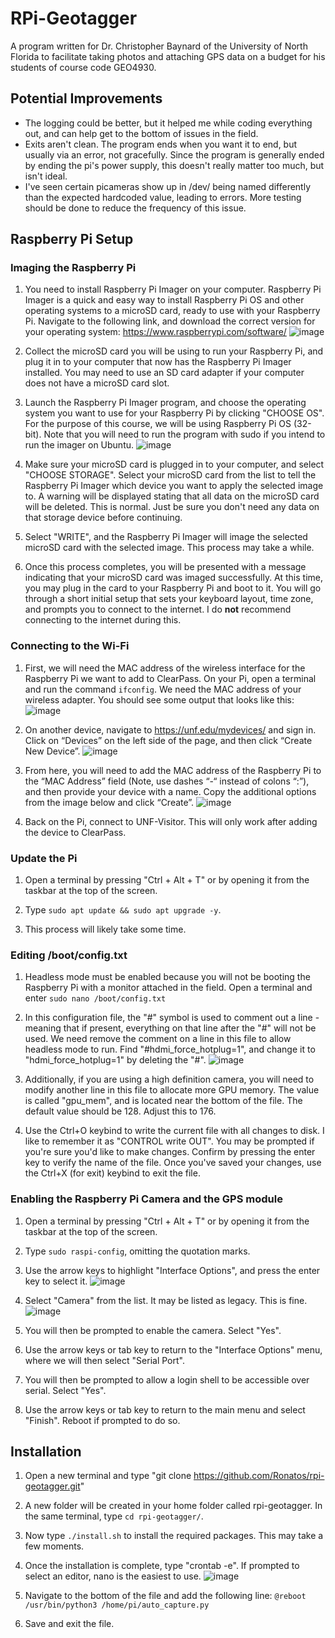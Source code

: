 # RPi-Geotagger
A program written for Dr. Christopher Baynard of the University of North Florida to facilitate taking photos and attaching GPS data on a budget for his students of course code GEO4930.

## Potential Improvements
* The logging could be better, but it helped me while coding everything out, and can help get to the bottom of issues in the field.
* Exits aren't clean. The program ends when you want it to end, but usually via an error, not gracefully. Since the program is generally ended by ending the pi's power supply, this doesn't really matter too much, but isn't ideal.
* I've seen certain picameras show up in /dev/ being named differently than the expected hardcoded value, leading to errors. More testing should be done to reduce the frequency of this issue.

## Raspberry Pi Setup

### Imaging the Raspberry Pi
1. You need to install Raspberry Pi Imager on your computer. Raspberry Pi Imager is a quick and easy way to install Raspberry Pi OS and other operating systems to a microSD card, ready to use with your Raspberry Pi. Navigate to the following link, and download the correct version for your operating system: https://www.raspberrypi.com/software/
![image](https://user-images.githubusercontent.com/28655198/161562256-2ec62ec4-99f6-4050-80ea-3a3061e56af7.png)

2. Collect the microSD card you will be using to run your Raspberry Pi, and plug it in to your computer that now has the Raspberry Pi Imager installed. You may need to use an SD card adapter if your computer does not have a microSD card slot.

3. Launch the Raspberry Pi Imager program, and choose the operating system you want to use for your Raspberry Pi by clicking "CHOOSE OS". For the purpose of this course, we will be using Raspberry Pi OS (32-bit). Note that you will need to run the program with sudo if you intend to run the imager on Ubuntu.
![image](https://user-images.githubusercontent.com/28655198/161562452-67ff60a2-3ceb-4eaf-bf58-e3dbe604898c.png)

4. Make sure your microSD card is plugged in to your computer, and select "CHOOSE STORAGE". Select your microSD card from the list to tell the Raspberry Pi Imager which device you want to apply the selected image to. A warning will be displayed stating that all data on the microSD card will be deleted. This is normal. Just be sure you don't need any data on that storage device before continuing.

5. Select "WRITE", and the Raspberry Pi Imager will image the selected microSD card with the selected image. This process may take a while.

6. Once this process completes, you will be presented with a message indicating that your microSD card was imaged successfully. At this time, you may plug in the card to your Raspberry Pi and boot to it. You will go through a short initial setup that sets your keyboard layout, time zone, and prompts you to connect to the internet. I do **not** recommend connecting to the internet during this.

### Connecting to the Wi-Fi
1. First, we will need the MAC address of the wireless interface for the Raspberry Pi we want to add to ClearPass. On your Pi, open a terminal and run the command ```ifconfig```. We need the MAC address of your wireless adapter. You should see some output that looks like this:
![image](https://user-images.githubusercontent.com/28655198/161558452-f29c2830-3bb7-40a8-95c4-d00c15b09c14.png)

2. On another device, navigate to https://unf.edu/mydevices/ and sign in. Click on “Devices” on the left side of the page, and then click “Create New Device”.
![image](https://user-images.githubusercontent.com/28655198/161562573-1fbf6f85-2406-43c3-998d-38ffa6a343ab.png)

3. From here, you will need to add the MAC address of the Raspberry Pi to the “MAC Address” field (Note, use dashes “-“ instead of colons “:”), and then provide your device with a name. Copy the additional options from the image below and click “Create”.
![image](https://user-images.githubusercontent.com/28655198/161562696-f7becd02-f067-4ed2-ab96-7b05104b3e95.png)

4. Back on the Pi, connect to UNF-Visitor. This will only work after adding the device to ClearPass.

### Update the Pi
1. Open a terminal by pressing "Ctrl + Alt + T" or by opening it from the taskbar at the top of the screen.

2. Type ```sudo apt update && sudo apt upgrade -y```.

3. This process will likely take some time.

### Editing /boot/config.txt
1. Headless mode must be enabled because you will not be booting the Raspberry Pi with a monitor attached in the field. Open a terminal and enter ```sudo nano /boot/config.txt```

2.  In this configuration file, the "#" symbol is used to comment out a line - meaning that if present, everything on that line after the "#" will not be used. We need remove the comment on a line in this file to allow headless mode to run. Find "#hdmi_force_hotplug=1", and change it to "hdmi_force_hotplug=1" by deleting the "#".
![image](https://user-images.githubusercontent.com/28655198/161562876-6ba55abc-bdb5-4c14-8a32-06b6eebcd8a0.png)

3.  Additionally, if you are using a high definition camera, you will need to modify another line in this file to allocate more GPU memory. The value is called "gpu_mem", and is located near the bottom of the file. The default value should be 128. Adjust this to 176.

4.  Use the Ctrl+O keybind to write the current file with all changes to disk. I like to remember it as "CONTROL write OUT". You may be prompted if you're sure you'd like to make changes. Confirm by pressing the enter key to verify the name of the file. Once you've saved your changes, use the Ctrl+X (for exit) keybind to exit the file.

### Enabling the Raspberry Pi Camera and the GPS module
1. Open a terminal by pressing "Ctrl + Alt + T" or by opening it from the taskbar at the top of the screen.

2. Type ```sudo raspi-config```, omitting the quotation marks.

3. Use the arrow keys to highlight "Interface Options", and press the enter key to select it.
![image](https://user-images.githubusercontent.com/28655198/161563082-e48e048c-0f17-45e6-9994-206277725e41.png)

4. Select "Camera" from the list. It may be listed as legacy. This is fine.
![image](https://user-images.githubusercontent.com/28655198/161563133-b49d2d85-8bcf-430f-b176-3e7cf50f849e.png)

5. You will then be prompted to enable the camera. Select "Yes".

6. Use the arrow keys or tab key to return to the "Interface Options" menu, where we will then select "Serial Port".

7.  You will then be prompted to allow a login shell to be accessible over serial. Select "Yes".

8.  Use the arrow keys or tab key to return to the main menu and select "Finish". Reboot if prompted to do so.

## Installation
1. Open a new terminal and type "git clone https://github.com/Ronatos/rpi-geotagger.git"

2. A new folder will be created in your home folder called rpi-geotagger. In the same terminal, type ```cd rpi-geotagger/```.

3. Now type ```./install.sh``` to install the required packages. This may take a few moments.

4. Once the installation is complete, type "crontab -e". If prompted to select an editor, nano is the easiest to use.
![image](https://user-images.githubusercontent.com/28655198/161564503-0180fdd5-a817-406a-a704-166cf384181a.png)

5. Navigate to the bottom of the file and add the following line: ```@reboot /usr/bin/python3 /home/pi/auto_capture.py```

6. Save and exit the file.
